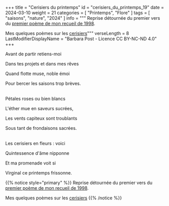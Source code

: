 +++
title = "Cerisiers du printemps"
id = "cerisiers_du_printemps_19"
date = 2024-03-10
weight = 21
categories = [ "Printemps", "Flore" ]
tags = [ "saisons", "nature", "2024" ]
info = """
Reprise détournée du premier vers du [premier poème de mon recueil de 1998](../5_cinquieme_saison/le_depart_de_l_amant).

Mes quelques poèmes sur les [cerisiers](/search?search-by=cerisiers)"""
verseLength = 8
LastModifierDisplayName = "Barbara Post - Licence CC BY-NC-ND 4.0"
+++

Avant de partir retiens-moi

Dans tes projets et dans mes rêves

Quand flotte muse, noble émoi

Pour bercer les saisons trop brèves.

 \
Pétales roses ou bien blancs

L'éther mue en saveurs sucrées,

Les vents capiteux sont troublants

Sous tant de frondaisons sacrées.

 \
Les cerisiers en fleurs : voici

Quintessence d'âme nipponne

Et ma promenade voit si

Virginal ce printemps frissonne.

{{% notice style="primary" %}}
Reprise détournée du premier vers du [premier poème de mon recueil de 1998](../5_cinquieme_saison/le_depart_de_l_amant).

Mes quelques poèmes sur les [cerisiers](/search?search-by=cerisiers)
{{% /notice %}}
